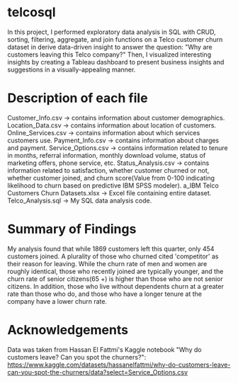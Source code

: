 # telcosql

In this project, I performed exploratory data analysis in SQL with CRUD, sorting, filtering, aggregate, and join functions on a Telco customer churn dataset in derive data-driven insight to answer the question: "Why are customers leaving this Telco company?" Then, I visualized interesting insights by creating a Tableau dashboard to present business insights and suggestions in a visually-appealing manner.

# Description of each file

Customer_Info.csv -> contains information about customer demographics.
Location_Data.csv -> contains information about location of customers.
Online_Services.csv -> contains information about which services customers use.
Payment_Info.csv -> contains information about charges and payment.
Service_Options.csv -> contains information related to tenure in months, referral information, monthly download volume, status of marketing offers, phone service, etc.
Status_Analysis.csv -> contains information related to satisfaction, whether customer churned or not, whether customer joined, and churn score(Value from 0-100 indicating likelihood to churn based on predictive IBM SPSS modeler).
a_IBM Telco Customers Churn Datasets.xlsx -> Excel file containing entire dataset.
Telco_Analysis.sql -> My SQL data analysis code.

#  Summary of Findings

My analysis found that while 1869 customers left this quarter, only 454 customers joined. A plurality of those who churned cited 'competitor' as their reason for leaving. While the churn rate of men and women are roughly identical, those who recently joined are typically younger, and the churn rate of senior citizens(65 +) is higher than those who are not senior citizens. In addition, those who live without dependents churn at a greater rate than those who do, and those who have a longer tenure at the company have a lower churn rate.

# Acknowledgements

Data was taken from Hassan El Fattmi's Kaggle notebook "Why do customers leave? Can you spot the churners?": https://www.kaggle.com/datasets/hassanelfattmi/why-do-customers-leave-can-you-spot-the-churners/data?select=Service_Options.csv


